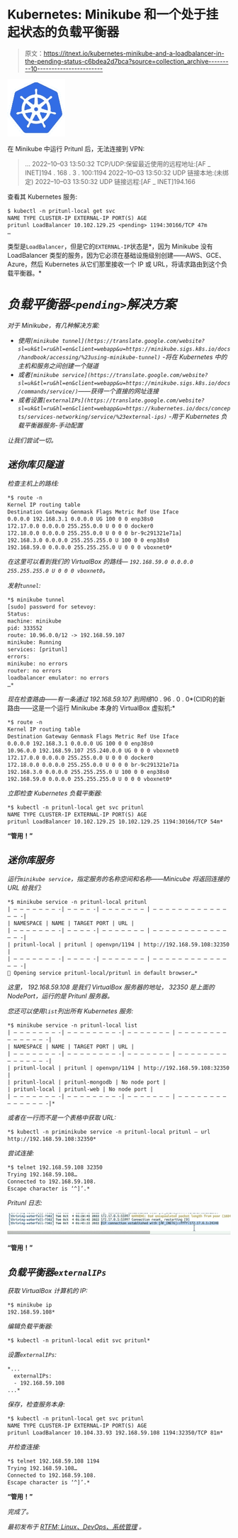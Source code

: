 # Kubernetes: Minikube 和一个处于挂起状态的负载平衡器

> 原文：<https://itnext.io/kubernetes-minikube-and-a-loadbalancer-in-the-pending-status-c6bdea2d7bca?source=collection_archive---------10----------------------->

![](img/eded490b304e670ab62bf1c871aff256.png)

在 Minikube 中运行 Pritunl 后，无法连接到 VPN:

> …
> 2022–10–03 13:50:32 TCP/UDP:保留最近使用的远程地址:[AF _ INET]194 . 168 . 3 . 100:1194
> 2022–10–03 13:50:32 UDP 链接本地:(未绑定)
> 2022–10–03 13:50:32 UDP 链接远程:[AF _ INET]194.166

查看其 Kubernetes 服务:

```
$ kubectl -n pritunl-local get svc
NAME TYPE CLUSTER-IP EXTERNAL-IP PORT(S) AGE
pritunl LoadBalancer 10.102.129.25 <pending> 1194:30166/TCP 47m
…
```

类型是`LoadBalancer`，但是它的`EXTERNAL-IP`状态是*，因为 Minikube 没有 LoadBalancer 类型的服务，因为它必须在基础设施级别创建——AWS、GCE、Azure，然后 Kubernetes 从它们那里接收一个 IP 或 URL，将请求路由到这个负载平衡器。*

# *负载平衡器`<pending>`解决方案*

*对于 Minikube，有几种解决方案:*

*   *使用`[minikube tunnel](https://translate.google.com/website?sl=uk&tl=ru&hl=en&client=webapp&u=https://minikube.sigs.k8s.io/docs/handbook/accessing/%23using-minikube-tunnel)` -将在 Kubernetes 中的主机和服务之间创建一个隧道*
*   *或者`[minikube service](https://translate.google.com/website?sl=uk&tl=ru&hl=en&client=webapp&u=https://minikube.sigs.k8s.io/docs/commands/service/)`——获得一个直接的网址连接*
*   *或者设置`[externalIPs](https://translate.google.com/website?sl=uk&tl=ru&hl=en&client=webapp&u=https://kubernetes.io/docs/concepts/services-networking/service/%23external-ips)` -用于 Kubernetes 负载平衡器服务-手动配置*

*让我们尝试一切。*

## *迷你库贝隧道*

*检查主机上的路线:*

```
*$ route -n
Kernel IP routing table
Destination Gateway Genmask Flags Metric Ref Use Iface
0.0.0.0 192.168.3.1 0.0.0.0 UG 100 0 0 enp38s0
172.17.0.0 0.0.0.0 255.255.0.0 U 0 0 0 docker0
172.18.0.0 0.0.0.0 255.255.0.0 U 0 0 0 br-9c291321e71a]
192.168.3.0 0.0.0.0 255.255.255.0 U 100 0 0 enp38s0
192.168.59.0 0.0.0.0 255.255.255.0 U 0 0 0 vboxnet0*
```

*在这里可以看到我们的 VirtualBox 的路线— `192.168.59.0 0.0.0.0 255.255.255.0 U 0 0 0 vboxnet0`。*

*发射`tunnel`:*

```
*$ minikube tunnel
[sudo] password for setevoy:
Status:
machine: minikube
pid: 333552
route: 10.96.0.0/12 -> 192.168.59.107
minikube: Running
services: [pritunl]
errors:
minikube: no errors
router: no errors
loadbalancer emulator: no errors
…*
```

*现在检查路由——有一条通过 *192.168.59.107* 到网络*10 . 96 . 0 . 0*(CIDR)的新路由——这是一个运行 Minikube 本身的 VirtualBox 虚拟机:*

```
*$ route -n
Kernel IP routing table
Destination Gateway Genmask Flags Metric Ref Use Iface
0.0.0.0 192.168.3.1 0.0.0.0 UG 100 0 0 enp38s0
10.96.0.0 192.168.59.107 255.240.0.0 UG 0 0 0 vboxnet0
172.17.0.0 0.0.0.0 255.255.0.0 U 0 0 0 docker0
172.18.0.0 0.0.0.0 255.255.0.0 U 0 0 0 br-9c291321e71a
192.168.3.0 0.0.0.0 255.255.255.0 U 100 0 0 enp38s0
192.168.59.0 0.0.0.0 255.255.255.0 U 0 0 0 vboxnet0*
```

*立即检查 Kubernetes 负载平衡器:*

```
*$ kubectl -n pritunl-local get svc pritunl
NAME TYPE CLUSTER-IP EXTERNAL-IP PORT(S) AGE
pritunl LoadBalancer 10.102.129.25 10.102.129.25 1194:30166/TCP 54m*
```

**“管用！”**

## *迷你库服务*

*运行`minikube service`，指定服务的名称空间和名称——Minicube 将返回连接的 URL 给我们:*

```
*$ minikube service -n pritunl-local pritunl
| — — — — — — — -| — — — — -| — — — — — — — | — — — — — — — — — — — — — — -|
| NAMESPACE | NAME | TARGET PORT | URL |
| — — — — — — — -| — — — — -| — — — — — — — | — — — — — — — — — — — — — — -|
| pritunl-local | pritunl | openvpn/1194 | http://192.168.59.108:32350 |
| — — — — — — — -| — — — — -| — — — — — — — | — — — — — — — — — — — — — — -|
🎉 Opening service pritunl-local/pritunl in default browser…*
```

*这里， *192.168.59.108* 是我们 VirtualBox 服务器的地址， *32350* 是上面的 NodePort，运行的是 Pritunl 服务器。*

*您还可以使用`list`列出所有 Kubernetes 服务:*

```
*$ minikube service -n pritunl-local list
| — — — — — — — -| — — — — — — — — -| — — — — — — — | — — — — — — — — — — — — — — -|
| NAMESPACE | NAME | TARGET PORT | URL |
| — — — — — — — -| — — — — — — — — -| — — — — — — — | — — — — — — — — — — — — — — -|
| pritunl-local | pritunl | openvpn/1194 | http://192.168.59.108:32350 |
| pritunl-local | pritunl-mongodb | No node port |
| pritunl-local | pritunl-web | No node port |
| — — — — — — — -| — — — — — — — — -| — — — — — — — | — — — — — — — — — — — — — — -|*
```

*或者在一行而不是一个表格中获取 URL:*

```
*$ kubectl -n priminikube service -n pritunl-local pritunl — url
http://192.168.59.108:32350*
```

*尝试连接:*

```
*$ telnet 192.168.59.108 32350
Trying 192.168.59.108…
Connected to 192.168.59.108.
Escape character is ‘^]’.*
```

*Pritunl 日志:*

*![](img/1579d1d85ead1a0718e2a54997d8e59f.png)*

**“管用！”**

## *负载平衡器`externalIPs`*

*获取 VirtualBox 计算机的 IP:*

```
*$ minikube ip
192.168.59.108*
```

*编辑负载平衡器:*

```
*$ kubectl -n pritunl-local edit svc pritunl*
```

*设置`externalIPs`:*

```
*...
  externalIPs:
  - 192.168.59.108
...*
```

*保存，检查服务本身:*

```
*$ kubectl -n pritunl-local get svc pritunl
NAME TYPE CLUSTER-IP EXTERNAL-IP PORT(S) AGE
pritunl LoadBalancer 10.104.33.93 192.168.59.108 1194:32350/TCP 81m*
```

*并检查连接:*

```
*$ telnet 192.168.59.108 1194
Trying 192.168.59.108…
Connected to 192.168.59.108.
Escape character is ‘^]’.*
```

**“管用！”**

*完成了。*

**最初发布于* [*RTFM: Linux、DevOps、系统管理*](https://rtfm.co.ua/en/kubernetes-minikube-and-a-loadbalancer-in-the-pending-status/) *。**